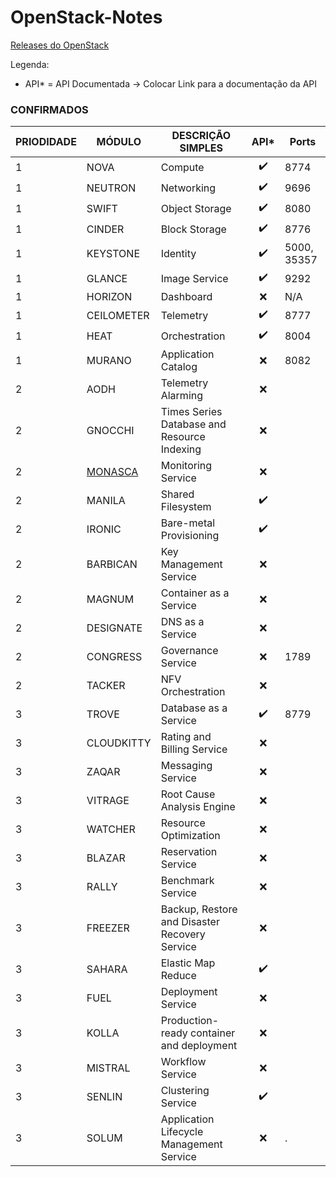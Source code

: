 # OpenStack-Notes

[Releases do OpenStack](https://github.com/raquel/openstack-notes/blob/master/releases.md)

Legenda:
- API* = API Documentada
-> Colocar Link para a documentação da API

### CONFIRMADOS

| PRIODIDADE | MÓDULO | DESCRIÇÃO SIMPLES | API* | Ports |
| --- | --- | --- |:---:| --- |
| 1 | NOVA | Compute | :heavy_check_mark: | 8774 |
| 1 | NEUTRON | Networking | :heavy_check_mark: | 9696 |
| 1 | SWIFT | Object Storage | :heavy_check_mark: | 8080 |
| 1 | CINDER | Block Storage | :heavy_check_mark: | 8776 |
| 1 | KEYSTONE | Identity | :heavy_check_mark: | 5000, 35357 |
| 1 | GLANCE | Image Service | :heavy_check_mark: | 9292 |
| 1 | HORIZON | Dashboard | :x: | N/A |
| 1 | CEILOMETER | Telemetry | :heavy_check_mark: | 8777 |
| 1 | HEAT | Orchestration | :heavy_check_mark: | 8004 |
| 1 | MURANO | Application Catalog | :x: | 8082 |
| 2 | AODH| Telemetry Alarming | :x: | |
| 2 | GNOCCHI | Times Series Database and Resource Indexing | :x: | |
| 2 | [MONASCA](https://github.com/raquel/openstack-notes/blob/master/Monasca.md) | Monitoring Service | :x: | |
| 2 | MANILA | Shared Filesystem | :heavy_check_mark: | |
| 2 | IRONIC | Bare-metal Provisioning | :heavy_check_mark: | |
| 2 | BARBICAN | Key Management Service | :x: | |
| 2 | MAGNUM | Container as a Service | :x: | |
| 2 | DESIGNATE | DNS as a Service | :x: | |
| 2 | CONGRESS | Governance Service | :x: | 1789 |
| 2 | TACKER | NFV Orchestration | :x: | |
| 3 | TROVE | Database as a Service | :heavy_check_mark: | 8779 |
| 3 | CLOUDKITTY | Rating and Billing Service | :x: | |
| 3 | ZAQAR | Messaging Service | :x: | |
| 3 | VITRAGE | Root Cause Analysis Engine | :x: | |
| 3 | WATCHER | Resource Optimization | :x: | |
| 3 | BLAZAR | Reservation Service | :x: | |
| 3 | RALLY | Benchmark Service | :x: | |
| 3 | FREEZER | Backup, Restore and Disaster Recovery Service | :x: | |
| 3 | SAHARA | Elastic Map Reduce | :heavy_check_mark: | |
| 3 | FUEL | Deployment Service | :x: | |
| 3 | KOLLA | Production-ready container and deployment | :x: | |
| 3 | MISTRAL | Workflow Service | :x: | |
| 3 | SENLIN | Clustering Service | :heavy_check_mark: | |
| 3 | SOLUM | Application Lifecycle Management Service | :x: | .|
